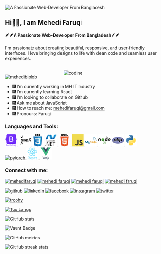 ![A Passionate Web-Developer From Bangladesh](https://imagecdn.websitebuilder.prositehosting.co.uk/8b/91/8b91bd8e-661d-407f-aa11-e598a029eaa3.jpeg)

## Hi🙋‍♂️, I am Mehedi Faruqi
#### 🪶🪶A Passionate Web-Developer From Bangladesh🪶🪶

I'm passionate about creating beautiful, responsive, and user-friendly interfaces. I love bringing designs to life with clean code and seamless user experiences.

<br>
<img align="right" alt="coding" width="310" src="https://camo.githubusercontent.com/2366b34bb903c09617990fb5fff4622f3e941349e846ddb7e73df872a9d21233/68747470733a2f2f63646e2e6472696262626c652e636f6d2f75736572732f3733303730332f73637265656e73686f74732f363538313234332f6176656e746f2e676966">
<p align="left"> <img src="https://komarev.com/ghpvc/?username=mehedibiplob&label=Profile%20views&color=0e75b6&style=flat" alt="mehedibiplob" /> </p>

- 🎆 I’m currently working in MH IT Industry
- 🎆 I’m currently learning React
- 🎆 I’m looking to collaborate on Github
- 🎆 Ask me about JavaScript
- 🎆 How to reach me: mehedifaruqi@gmail.com
- 🎆 Pronouns: Faruqi


<h3 align="left">Languages and Tools:</h3>
<p align="left"> <a href="https://getbootstrap.com" target="_blank" rel="noreferrer"> <img src="https://raw.githubusercontent.com/devicons/devicon/master/icons/bootstrap/bootstrap-plain-wordmark.svg" alt="bootstrap" width="40" height="40"/> </a> <a href="https://canvasjs.com" target="_blank" rel="noreferrer"> <img src="https://raw.githubusercontent.com/Hardik0307/Hardik0307/master/assets/canvasjs-charts.svg" alt="canvasjs" width="40" height="40"/> </a> <a href="https://www.w3schools.com/css/" target="_blank" rel="noreferrer"> <img src="https://raw.githubusercontent.com/devicons/devicon/master/icons/css3/css3-original-wordmark.svg" alt="css3" width="40" height="40"/> </a> <a href="https://dotnet.microsoft.com/" target="_blank" rel="noreferrer"> <img src="https://raw.githubusercontent.com/devicons/devicon/master/icons/dot-net/dot-net-original-wordmark.svg" alt="dotnet" width="40" height="40"/> </a> <a href="https://www.w3.org/html/" target="_blank" rel="noreferrer"> <img src="https://raw.githubusercontent.com/devicons/devicon/master/icons/html5/html5-original-wordmark.svg" alt="html5" width="40" height="40"/> </a> <a href="https://developer.mozilla.org/en-US/docs/Web/JavaScript" target="_blank" rel="noreferrer"> <img src="https://raw.githubusercontent.com/devicons/devicon/master/icons/javascript/javascript-original.svg" alt="javascript" width="40" height="40"/> </a> <a href="https://www.mysql.com/" target="_blank" rel="noreferrer"> <img src="https://raw.githubusercontent.com/devicons/devicon/master/icons/mysql/mysql-original-wordmark.svg" alt="mysql" width="40" height="40"/> </a> <a href="https://nodejs.org" target="_blank" rel="noreferrer"> <img src="https://raw.githubusercontent.com/devicons/devicon/master/icons/nodejs/nodejs-original-wordmark.svg" alt="nodejs" width="40" height="40"/> </a> <a href="https://www.php.net" target="_blank" rel="noreferrer"> <img src="https://raw.githubusercontent.com/devicons/devicon/master/icons/php/php-original.svg" alt="php" width="40" height="40"/> </a> <a href="https://www.python.org" target="_blank" rel="noreferrer"> <img src="https://raw.githubusercontent.com/devicons/devicon/master/icons/python/python-original.svg" alt="python" width="40" height="40"/> </a> <a href="https://pytorch.org/" target="_blank" rel="noreferrer"> <img src="https://www.vectorlogo.zone/logos/pytorch/pytorch-icon.svg" alt="pytorch" width="40" height="40"/> </a> <a href="https://reactjs.org/" target="_blank" rel="noreferrer"> <img src="https://raw.githubusercontent.com/devicons/devicon/master/icons/react/react-original-wordmark.svg" alt="react" width="40" height="40"/> </a> <a href="https://vuejs.org/" target="_blank" rel="noreferrer"> <img src="https://raw.githubusercontent.com/devicons/devicon/master/icons/vuejs/vuejs-original-wordmark.svg" alt="vuejs" width="40" height="40"/> </a> </p>



<h3 align="left">Connect with me:</h3>
<p align="left">
<a href="https://twitter.com/mehedifaruqi" target="blank"><img align="center" src="https://raw.githubusercontent.com/rahuldkjain/github-profile-readme-generator/master/src/images/icons/Social/twitter.svg" alt="mehedifaruqi" height="30" width="40" /></a>
<a href="https://linkedin.com/in/mehedi faruqi" target="blank"><img align="center" src="https://raw.githubusercontent.com/rahuldkjain/github-profile-readme-generator/master/src/images/icons/Social/linked-in-alt.svg" alt="mehedi faruqi" height="30" width="40" /></a>
<a href="https://fb.com/mehedi faruqi" target="blank"><img align="center" src="https://raw.githubusercontent.com/rahuldkjain/github-profile-readme-generator/master/src/images/icons/Social/facebook.svg" alt="mehedi faruqi" height="30" width="40" /></a>
<a href="https://instagram.com/mehedi faruqi" target="blank"><img align="center" src="https://raw.githubusercontent.com/rahuldkjain/github-profile-readme-generator/master/src/images/icons/Social/instagram.svg" alt="mehedi faruqi" height="30" width="40" /></a>
</p>


[<img src='https://cdn.jsdelivr.net/npm/simple-icons@3.0.1/icons/github.svg' alt='github' height='40'>](https://github.com/MehediBiplob) [<img src='https://cdn.jsdelivr.net/npm/simple-icons@3.0.1/icons/linkedin.svg' alt='linkedin' height='40'>](https://www.linkedin.com/in/MehediFaruqi/) [<img src='https://cdn.jsdelivr.net/npm/simple-icons@3.0.1/icons/facebook.svg' alt='facebook' height='40'>](https://www.facebook.com/MehediFaruqi) [<img src='https://cdn.jsdelivr.net/npm/simple-icons@3.0.1/icons/instagram.svg' alt='instagram' height='40'>](https://www.instagram.com/MehediFaruqi/) [<img src='https://cdn.jsdelivr.net/npm/simple-icons@3.0.1/icons/twitter.svg' alt='twitter' height='40'>](https://twitter.com/MehediFaruqi)

[![trophy](https://github-profile-trophy.vercel.app/?username=MehediBiplob)](https://github.com/ryo-ma/github-profile-trophy)

[![Top Langs](https://github-readme-stats.vercel.app/api/top-langs/?username=MehediBiplob)](https://github.com/anuraghazra/github-readme-stats)

![GitHub stats](https://github-readme-stats.vercel.app/api?username=MehediBiplob&show_icons=true&count_private=true)

![Vaunt Badge](https://api.vaunt.dev/v1/github/entities/MehediBiplob/contributions?format=svg&private=true)

![GitHub metrics](https://metrics.lecoq.io/MehediBiplob)

![GitHub streak stats](https://streak-stats.demolab.com/?user=MehediBiplob)

